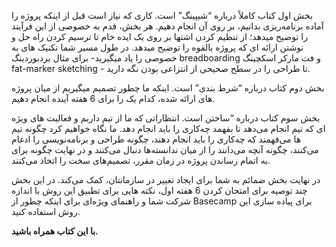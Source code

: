 بخش اول کتاب کاملاً درباره “شیپینگ” است. کاری که نیاز است قبل از اینکه پروژه را آماده برنامه‌ریزی بدانیم، بر روی آن انجام دهیم. هر بخش، قدم به خصوصی از این فرآیند را توضیح میدهد؛ از تنظیم کردن اشتها بر روی یک ایده خام تا ترسیم کردن راه حل و نوشتن ارائه ای که پروژه بالقوه را توضیح میدهد. در طول مسیر شما تکنیک های به خصوصی را یاد میگیرید- برای مثال بردبوردینگ breadboarding و فت مارکر اسکچینگ fat-marker sketching - تا طراحی را در سطح صحیحی از انتزاعی بودن نگه دارید.

بخش دوم کتاب درباره “شرط بندی” است. اینکه ما چطور تصمیم میگیریم از میان پروژه های ارائه شده، کدام یک را برای 6 هفته آینده انجام دهیم.

بخش سوم کتاب درباره “ساختن است. انتظاراتی که ما از تیم داریم و فعالیت های ویژه ای که تیم انجام می‌دهد تا بفهمد چه‌کاری را باید انجام دهد. ما نگاه خواهیم کرد چگونه تیم ها می‌فهمند که چه‌کاری را باید انجام دهند، چگونه طراحی و برنامه‌نویسی را ادغام می‌کنند، چگونه آنچه می‌دانند را از میان ندانسته‌ها دنبال می‌کنند و در نهایت چگونه برای به اتمام رساندن پروژه در زمان مقرر، تصمیم‌های سخت را اتخاذ می‌کنند.

در نهایت بخش ضمائم به شما برای ایجاد تغییر در سازمانتان، کمک می‌کند. در این بخش چند توصیه برای امتحان کردن 6 هفته اول، نکته هایی برای تطبیق این روش با اندازه شرکت شما و راهنمای ویژه‌ای برای اینکه چطور از Basecamp برای پیاده سازی این روش استفاده کنید.

**با این کتاب همراه باشید.**